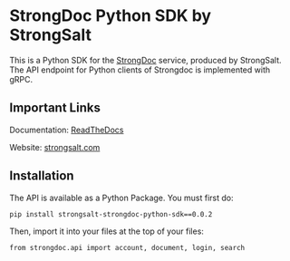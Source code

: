 # StrongDoc Python SDK by StrongSalt
This is a Python SDK for the [StrongDoc](https://api.strongsalt.com "Strongdoc API") service, produced by StrongSalt. The API endpoint for Python clients of Strongdoc is implemented with gRPC.

## Important Links

Documentation: [ReadTheDocs](https://strongdoc-python-sdk.readthedocs.io/en/latest/)

Website: [strongsalt.com](https://www.strongsalt.com "Strongsalt website")

## Installation

The API is available as a Python Package. You must first do:

`pip install strongsalt-strongdoc-python-sdk==0.0.2`

Then, import it into your files at the top of your files:

```
from strongdoc.api import account, document, login, search
```
